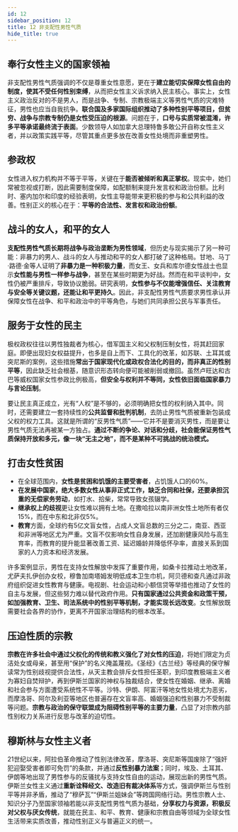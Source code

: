 ```yaml
---
id: 12
sidebar_position: 12
title: 12 非支配性男性气质
hide_title: true
---
```


## 奉行女性主义的国家领袖

非支配性男性气质强调的不仅是尊重女性意愿，更在于**建立能切实保障女性自由的制度，使其不受任何性别束缚**，从而把女性主义诉求纳入民主核心。事实上，女性主义政治反对的不是男人，而是战争、专制、宗教极端主义等男性气质的灾难特征，男性也应当自我抗争。**联合国及多家国际组织推动了多种性别平等项目，但贫穷、战争与宗教专制仍是女性受压迫的根源**。问题在于，**口号与实质常被混淆，许多平等承诺最终流于表面**。少数领导人如加拿大总理特鲁多敢公开自称女性主义者，并以政策实践平等，尽管其重点更多放在改善女性处境而非重塑男性。

## 参政权

女性进入权力机构并不等于平等，关键在于**能否被倾听和真正掌权**。现实中，她们常被忽视或打断，因此需要制度保障，如配额制来提升发言权和政治份额。比利时、塞内加尔和印度的经验表明，女性主导能带来更积极的参与和公共利益的改善。性别正义的核心在于：**平等的合法性、发言权和政治份额**。

## 战斗的女人，和平的女人

**支配性男性气质长期将战争与政治垄断为男性领域**，但历史与现实揭示了另一种可能：非暴力的男人、战斗的女人与推动和平的女人都打破了这种格局。甘地、马丁·路德·金等人证明了**非暴力是一种积极力量**，而女王、女兵和库尔德女性战士也显示**女性能与男性一样参与战争**，甚至在某些时期更为好战。然而在和平谈判中，女性仍被严重排斥，导致协议脆弱。研究表明，**女性参与不仅能增强信任、关注教育与安全等关键议题，还能让和平更持久**。因此，非支配性男性气质要求男性承认并保障女性在战争、和平和政治中的平等角色，与她们共同承担公民与军事责任。

## 服务于女性的民主

极权政权往往以男性独裁者为核心，借军国主义和父权制压制女性，将其赶回家庭。即便出现妇女权益提升，也多是自上而下、工具化的改革，如苏联、土耳其或突尼斯的案例，这些措施**常出于国家现代化或政权合法化的目的，而非真正的性别平等**，因此缺乏社会根基，随意识形态转向便可能被削弱或撤回。虽然卢旺达和古巴等威权国家女性参政比例极高，**但安全与权利并不等同，女性依旧面临国家暴力与言论压制**。

要让民主真正成立，光有“人权”是不够的，必须明确把女性的权利纳入其中。同时，还需要建立一套持续性的**公共监督和批判机制**，去防止男性气质被重新包装成父权的权力工具。这就是所谓的“反男性气质”——它并不是要消灭男性，而是要让男性气质无法再被某一方独占。**通过不断的争论、对话和分歧，社会能保证男性气质保持开放和多元，像一块“无主之地”，而不是某种不可挑战的统治模式。**

## 打击女性贫困

- 在全球范围内，**女性是贫困和饥饿的主要受害者**，占饥饿人口的60%。
- **在发展中国家，绝大多数女性从事非正式工作，缺乏合同和社保，还要承担沉重的无偿家务劳动**，如打水、拾柴，常常导致女孩辍学。
- **继承权上的歧视**更让女性难以拥有土地。在撒哈拉以南非洲女性土地所有者仅15%，而在中东和北非仅5%。
- **教育**方面，全球约有5亿文盲女性，占成人文盲总数的三分之二，南亚、西亚和非洲等地区尤为严重。文盲不仅影响女性自身发展，还加剧健康风险与高生育率，而教育的提升能显著改善工资、延迟婚龄并降低怀孕率，直接关系到国家的人力资本和经济发展。

许多案例显示，男性在支持女性解放中发挥了重要作用，如桑卡拉推动土地改革，尤萨夫扎伊创办女校，穆鲁加南塔姆发明低成本卫生巾机，阿贝德和查凡通过非政府组织促进女性教育与健康。电视剧、社会运动和小额信贷等举措也推动了女性的自主与发展，但这些努力难以替代政府作用。**只有国家通过公共资金和政策干预，如加强教育、卫生、司法系统中的性别平等机制，才能实现长远改变**。女性解放既需要社会各界的协作，更离不开国家治理结构的根本改革。

## 压迫性质的宗教

**宗教在许多社会中通过父权化的传统和教义强化了对女性的压迫**，将她们限定为贞洁处女或母亲，甚至用“保护”的名义掩盖蔑视。《圣经》《古兰经》等经典的保守解读常为性别歧视提供合法性，从天主教会排斥女性担任圣职，到印度教极端主义者为寡妇自焚辩护，再到伊斯兰国家的神权与独裁结合，使女性在婚姻、继承、离婚和社会参与方面遭受系统性不平等。沙特、伊朗、阿富汗等地女性处境尤为恶劣，而摩洛哥、阿尔及利亚等地区也普遍存在文盲率高、婚姻强迫和性别暴力不受制裁等问题。**宗教与政治的保守联盟成为阻碍性别平等的主要力量**，凸显了对宗教内部性别权力关系进行反思与改革的迫切性。

## 穆斯林与女性主义者

21世纪以来，阿拉伯革命推动了性别法律改革，摩洛哥、突尼斯等国废除了“强奸犯迎娶受害者即可免罚”的条款，并通过**反性别暴力法案**；同时，埃及、土耳其、伊朗等地出现了男性参与的反骚扰与支持女性自由的运动，展现出新的男性气质。伊斯兰女性主义通过**重新诠释经文、改造旧有裁决体系**等方式，强调伊斯兰与性别平等并非矛盾，推动了“穆萨瓦”“伊斯兰姐妹会”等跨国网络行动。男性宗教人士、知识分子乃至国家领袖若能以非支配性男性气质为基础，**分享权力与资源，积极反对父权与厌女传统**，就能在民主、和平、教育、健康和宗教自由等领域为全球女性生活带来实质改善，推动性别正义与普遍正义的统一。